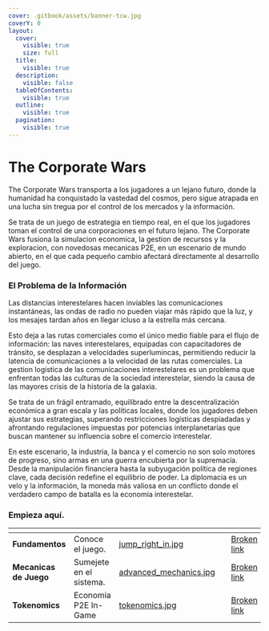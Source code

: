 ```yaml
---
cover: .gitbook/assets/banner-tcw.jpg
coverY: 0
layout:
  cover:
    visible: true
    size: full
  title:
    visible: true
  description:
    visible: false
  tableOfContents:
    visible: true
  outline:
    visible: true
  pagination:
    visible: true
---
```


# The Corporate Wars

The Corporate Wars transporta a los jugadores a un lejano futuro, donde la humanidad ha conquistado la vastedad del cosmos, pero sigue atrapada en una lucha sin tregua por el control de los mercados y la información.

Se trata de un juego de estrategia en tiempo real, en el que los jugadores toman el control de una corporaciones en el futuro lejano. The Corporate Wars fusiona la simulacion economica, la gestion de recursos y la exploracion, con novedosas mecanicas P2E, en un escenario de mundo abierto, en el que cada pequeño cambio afectará directamente al desarrollo del juego.

### El Problema de la Información

Las distancias interestelares hacen inviables las comunicaciones instantáneas, las ondas de radio no pueden viajar más rápido que la luz, y los mesajes tardan años en llegar icluso a la estrella más cercana.&#x20;

Esto deja a las rutas comerciales como el único medio fiable para el flujo de información: las naves interestelares, equipadas con capacitadores de tránsito, se desplazan a velocidades superlumincas, permitiendo reducir la latencia de comunicaciones a la velocidad de las rutas comerciales. La gestion logistica de las comunicaciones interestelares es un problema que enfrentan todas las culturas de la sociedad interestelar, siendo la causa de las mayores crisis de la historia de la galaxia.

Se trata de un frágil entramado, equilibrado entre la descentralización económica a gran escala y las politicas locales, donde los jugadores deben ajustar sus estrategias, superando restricciones logísticas despiadadas y afrontando regulaciones impuestas por potencias interplanetarias que buscan mantener su influencia sobre el comercio interestelar.

En este escenario, la industria, la banca y el comercio no son solo motores de progreso, sino armas en una guerra encubierta por la supremacía. Desde la manipulación financiera hasta la subyugación política de regiones clave, cada decisión redefine el equilibrio de poder. La diplomacia es un velo y la información, la moneda más valiosa en un conflicto donde el verdadero campo de batalla es la economía interestelar.

### Empieza aquí.

<table data-view="cards"><thead><tr><th></th><th></th><th data-hidden data-card-cover data-type="files"></th><th data-hidden></th><th data-hidden data-card-target data-type="content-ref"></th></tr></thead><tbody><tr><td><strong>Fundamentos</strong></td><td>Conoce el juego.</td><td><a href=".gitbook/assets/jump_right_in.jpg">jump_right_in.jpg</a></td><td></td><td><a href="broken-reference">Broken link</a></td></tr><tr><td><strong>Mecanicas de Juego</strong></td><td>Sumejete en el sistema.</td><td><a href=".gitbook/assets/advanced_mechanics.jpg">advanced_mechanics.jpg</a></td><td></td><td><a href="broken-reference">Broken link</a></td></tr><tr><td><strong>Tokenomics</strong></td><td>Economia P2E In-Game</td><td><a href=".gitbook/assets/tokenomics.jpg">tokenomics.jpg</a></td><td></td><td><a href="broken-reference">Broken link</a></td></tr></tbody></table>

